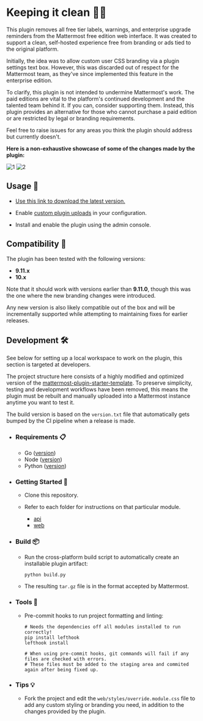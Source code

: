 # Keeping it clean 🧹💼

This plugin removes all free tier labels, warnings, and enterprise upgrade reminders from the Mattermost free edition web interface. It was created to support a clean, self-hosted experience free from branding or ads tied to the original platform.

Initially, the idea was to allow custom user CSS branding via a plugin settings text box. However, this was discarded out of respect for the Mattermost team, as they've since implemented this feature in the enterprise edition.

To clarify, this plugin is not intended to undermine Mattermost's work. The paid editions are vital to the platform's continued development and the talented team behind it. If you can, consider supporting them. Instead, this plugin provides an alternative for those who cannot purchase a paid edition or are restricted by legal or branding requirements.

Feel free to raise issues for any areas you think the plugin should address but currently doesn't.

**Here is a non-exhaustive showcase of some of the changes made by the plugin:**

![1](https://i.postimg.cc/QNbtDHwf/1.png)
![2](https://i.postimg.cc/HnBs9hXq/2.png)

## Usage 🚀

- [Use this link to download the latest version.](https://github.com/dy0gu/mattermost-plugin-freemium/releases/latest/download/freemium.tar.gz)

- Enable [custom plugin uploads](https://docs.mattermost.com/configure/plugins-configuration-settings.html#upload-plugin) in your configuration.

- Install and enable the plugin using the admin console.

## Compatibility 📀

The plugin has been tested with the following versions:

- **9.11.x**
- **10.x**

Note that it should work with versions earlier than **9.11.0**, though this was the one where the new branding changes were introduced.

Any new version is also likely compatible out of the box and will be incrementally supported while attempting to maintaining fixes for earlier releases.

## Development 🛠️

See below for setting up a local workspace to work on the plugin, this section is targeted at developers.

The project structure here consists of a highly modified and optimized version of the [mattermost-plugin-starter-template](https://github.com/mattermost/mattermost-plugin-starter-template). To preserve simplicity, testing and development workflows have been removed, this means the plugin must be rebuilt and manually uploaded into a Mattermost instance anytime you want to test it.

The build version is based on the `version.txt` file that automatically gets bumped by the CI pipeline when a release is made.

- ### Requirements 📋

  - Go ([version](api/go.mod#L3))
  - Node ([version](web/package.json#L5))
  - Python ([version](.python-version))

- ### Getting Started 🏁

  - Clone this repository.

  - Refer to each folder for instructions on that particular module.

    - [api](api/README.md)
    - [web](web/README.md)

- ### Build 📦

  - Run the cross-platform build script to automatically create an installable plugin artifact:

    ```shell
    python build.py
    ```

  - The resulting `tar.gz` file is in the format accepted by Mattermost.

- ### Tools 🧰

  - Pre-commit hooks to run project formatting and linting:

    ```shell
    # Needs the dependencies off all modules installed to run correctly!
    pip install lefthook
    lefthook install

    # When using pre-commit hooks, git commands will fail if any files are checked with errors.
    # These files must be added to the staging area and commited again after being fixed up.
    ```

- ### Tips 💡

  - Fork the project and edit the `web/styles/override.module.css` file to add any custom styling or branding you need, in addition to the changes
  provided by the plugin.
